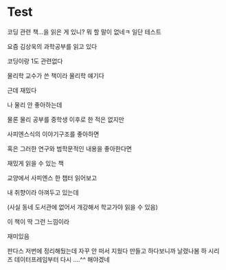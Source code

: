 <!-- ---
layout: default
title: Book
parent: Story
nav_order: 9
--- -->

# Test

코딩 관련 책...을 읽은 게 있니?
뭐 할 말이 없네ㅋ
일단 테스트

요즘 김상욱의 과학공부를 읽고 있다

코딩이랑 1도 관련없다

물리학 교수가 쓴 책이라 물리학 얘기다

근데 재밌다

나 물리 안 좋아하는데

물론 물리 공부를 중학생 이후로 한 적은 없지만

사피엔스식의 이야기구조를 좋아하면

혹은 그러한 연구와 범학문적인 내용을 좋아한다면

재밌게 읽을 수 있는 책

교양에서 사피엔스 한 챕터 읽어보고

내 취향이라 아껴두고 있는데

(사실 동네 도서관에 없어서 개강해서 학교가야 읽을 수 있음)

이 책이 딱 그런 느낌이라

재미있음




판다스 저번에 정리해뒀는데 자꾸 안 떠서 지웠다 만들고 하다보니까
날렸나봄
하
시리즈 데이터프레임부터 다시 ....^^ 해야겠네
